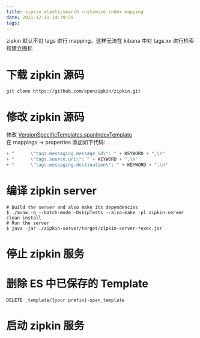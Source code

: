 ```yaml
---
title: zipkin elasticsearch customize index mapping
date: 2021-12-11 14:39:59
tags:
---
```


zipkin 默认不对 tags 进行 mapping，这样无法在 kibana 中对 tags.xx 进行检索和建立图标

# 下载 zipkin 源码
`git clone https://github.com/openzipkin/zipkin.git`

# 修改 zipkin 源码
修改 [VersionSpecificTemplates.spanIndexTemplate](https://github.com/openzipkin/zipkin/blob/e89c86a3e930df4a3a77f4b1d060ed11579bdaf4/zipkin-storage/elasticsearch/src/main/java/zipkin2/elasticsearch/VersionSpecificTemplates.java#L114)   
在 mappings -> properties 添加如下代码:
```java
+ "      \"tags.messaging.message_id\": " + KEYWORD + ",\n"
+ "      \"tags.source.uri\": " + KEYWORD + ",\n"
+ "      \"tags.messaging.destination\": " + KEYWORD + ",\n"
```

# 编译 zipkin server
```shell
# Build the server and also make its dependencies
$ ./mvnw -q --batch-mode -DskipTests --also-make -pl zipkin-server clean install
# Run the server
$ java -jar ./zipkin-server/target/zipkin-server-*exec.jar
```

# 停止 zipkin 服务
# 删除 ES 中已保存的 Template
`DELETE _template/{your prefix}-span_template`

# 启动 zipkin 服务